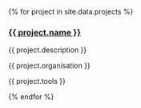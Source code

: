 {% for project in site.data.projects %}
  <h3><a href="{{ project.link }}">{{ project.name }}</a></h3>
  <p>{{ project.description }}</p>
  <p>{{ project.organisation }}</p>
  <p>{{ project.tools }}</p>
{% endfor %}
